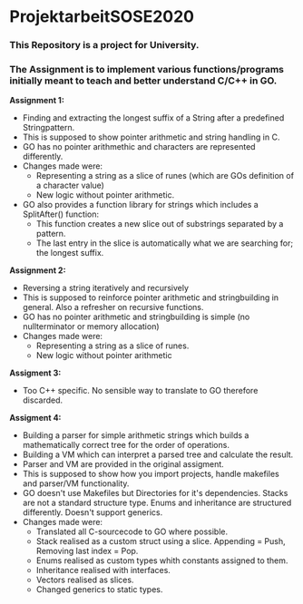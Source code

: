 # ProjektarbeitSOSE2020

### This Repository is a project for University.
### The Assignment is to implement various functions/programs initially meant to teach and better understand C/C++ in GO.

**Assignment 1:**
- Finding and extracting the longest suffix of a String after a predefined Stringpattern.
- This is supposed to show pointer arithmetic and string handling in C.
- GO has no pointer arithmethic and characters are represented differently.
- Changes made were:
  - Representing a string as a slice of runes (which are GOs definition of a character value)
  - New logic without pointer arithmetic.
- GO also provides a function library for strings which includes a SplitAfter() function:
  - This function creates a new slice out of substrings separated by a pattern.
  - The last entry in the slice is automatically what we are searching for; the longest suffix.

**Assignment 2:**
- Reversing a string iteratively and recursively
- This is supposed to reinforce pointer arithmetic and stringbuilding in general. Also a refresher on recursive functions.
- GO has no pointer arithmetic and stringbuilding is simple (no nullterminator or memory allocation)
- Changes made were:
  - Representing a string as a slice of runes.
  - New logic without pointer arithmetic

**Assigment 3:**
  - Too C++ specific. No sensible way to translate to GO therefore discarded.

**Assigment 4:**
- Building a parser for simple arithmetic strings which builds a mathematically correct tree for the order of operations.
- Building a VM which can interpret a parsed tree and calculate the result.
- Parser and VM are provided in the original assigment.
- This is supposed to show how you import projects, handle makefiles and parser/VM functionality.
- GO doesn't use Makefiles but Directories for it's dependencies. Stacks are not a standard structure type. 
  Enums and inheritance are structured differently. Doesn't support generics.
- Changes made were:
  - Translated all C-sourcecode to GO where possible.
  - Stack realised as a custom struct using a slice. Appending = Push, Removing last index = Pop.
  - Enums realised as custom types whith constants assigned to them.		
  - Inheritance realised with interfaces.
  - Vectors realised as slices.
  - Changed generics to static types.
